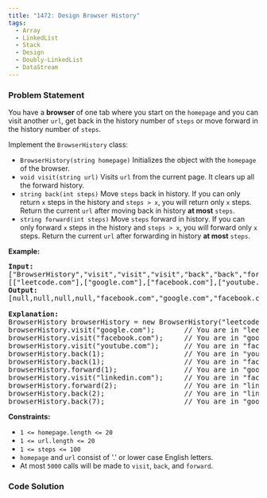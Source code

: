 ```yaml
---
title: "1472: Design Browser History"
tags:
  - Array
  - LinkedList
  - Stack
  - Design
  - Doubly-LinkedList
  - DataStream
---
```

### Problem Statement

<p>You have a <strong>browser</strong> of one tab where you start on the <code>homepage</code> and you can visit another <code>url</code>, get back in the history number of <code>steps</code> or move forward in the history number of <code>steps</code>.</p>

<p>Implement the <code>BrowserHistory</code> class:</p>

<ul>
	<li><code>BrowserHistory(string homepage)</code> Initializes the object with the <code>homepage</code> of the browser.</li>
	<li><code>void visit(string url)</code> Visits <code>url</code> from the current page. It clears up all the forward history.</li>
	<li><code>string back(int steps)</code> Move <code>steps</code> back in history. If you can only return <code>x</code> steps in the history and <code>steps &gt; x</code>, you will return only <code>x</code> steps. Return the current <code>url</code> after moving back in history <strong>at most</strong> <code>steps</code>.</li>
	<li><code>string forward(int steps)</code> Move <code>steps</code> forward in history. If you can only forward <code>x</code> steps in the history and <code>steps &gt; x</code>, you will forward only <code>x</code> steps. Return the current <code>url</code> after forwarding in history <strong>at most</strong> <code>steps</code>.</li>
</ul>


<p><strong class="example">Example:</strong></p>

<pre>
<b>Input:</b>
[&quot;BrowserHistory&quot;,&quot;visit&quot;,&quot;visit&quot;,&quot;visit&quot;,&quot;back&quot;,&quot;back&quot;,&quot;forward&quot;,&quot;visit&quot;,&quot;forward&quot;,&quot;back&quot;,&quot;back&quot;]
[[&quot;leetcode.com&quot;],[&quot;google.com&quot;],[&quot;facebook.com&quot;],[&quot;youtube.com&quot;],[1],[1],[1],[&quot;linkedin.com&quot;],[2],[2],[7]]
<b>Output:</b>
[null,null,null,null,&quot;facebook.com&quot;,&quot;google.com&quot;,&quot;facebook.com&quot;,null,&quot;linkedin.com&quot;,&quot;google.com&quot;,&quot;leetcode.com&quot;]

<b>Explanation:</b>
BrowserHistory browserHistory = new BrowserHistory(&quot;leetcode.com&quot;);
browserHistory.visit(&quot;google.com&quot;);       // You are in &quot;leetcode.com&quot;. Visit &quot;google.com&quot;
browserHistory.visit(&quot;facebook.com&quot;);     // You are in &quot;google.com&quot;. Visit &quot;facebook.com&quot;
browserHistory.visit(&quot;youtube.com&quot;);      // You are in &quot;facebook.com&quot;. Visit &quot;youtube.com&quot;
browserHistory.back(1);                   // You are in &quot;youtube.com&quot;, move back to &quot;facebook.com&quot; return &quot;facebook.com&quot;
browserHistory.back(1);                   // You are in &quot;facebook.com&quot;, move back to &quot;google.com&quot; return &quot;google.com&quot;
browserHistory.forward(1);                // You are in &quot;google.com&quot;, move forward to &quot;facebook.com&quot; return &quot;facebook.com&quot;
browserHistory.visit(&quot;linkedin.com&quot;);     // You are in &quot;facebook.com&quot;. Visit &quot;linkedin.com&quot;
browserHistory.forward(2);                // You are in &quot;linkedin.com&quot;, you cannot move forward any steps.
browserHistory.back(2);                   // You are in &quot;linkedin.com&quot;, move back two steps to &quot;facebook.com&quot; then to &quot;google.com&quot;. return &quot;google.com&quot;
browserHistory.back(7);                   // You are in &quot;google.com&quot;, you can move back only one step to &quot;leetcode.com&quot;. return &quot;leetcode.com&quot;
</pre>


<p><strong>Constraints:</strong></p>

<ul>
	<li><code>1 &lt;= homepage.length &lt;= 20</code></li>
	<li><code>1 &lt;= url.length &lt;= 20</code></li>
	<li><code>1 &lt;= steps &lt;= 100</code></li>
	<li><code>homepage</code> and <code>url</code> consist of  &#39;.&#39; or lower case English letters.</li>
	<li>At most <code>5000</code> calls will be made to <code>visit</code>, <code>back</code>, and <code>forward</code>.</li>
</ul>


### Code Solution

```python

```
